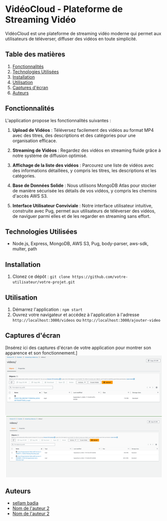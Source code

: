 # VidéoCloud - Plateforme de Streaming Vidéo

VidéoCloud est une plateforme de streaming vidéo moderne qui permet aux utilisateurs de téléverser, diffuser des vidéos en toute simplicité.

## Table des matières

1. [Fonctionnalités](#fonctionnalités)
2. [Technologies Utilisées](#technologies-utilisées)
3. [Installation](#installation)
5. [Utilisation](#utilisation)
6. [Captures d'écran](#captures-décran)
7. [Auteurs](#auteurs)

## Fonctionnalités

L'application propose les fonctionnalités suivantes :

1. **Upload de Vidéos** : Téléversez facilement des vidéos au format MP4 avec des titres, des descriptions et des catégories pour une organisation efficace.

2. **Streaming de Vidéos** : Regardez des vidéos en streaming fluide grâce à notre système de diffusion optimisé.

3. **Affichage de la liste des vidéos** : Parcourez une liste de vidéos avec des informations détaillées, y compris les titres, les descriptions et les catégories.

4. **Base de Données Solide** : Nous utilisons MongoDB Atlas pour stocker de manière sécurisée les détails de vos vidéos, y compris les chemins d'accès AWS S3.

5. **Interface Utilisateur Conviviale** : Notre interface utilisateur intuitive, construite avec Pug, permet aux utilisateurs de téléverser des vidéos, de naviguer parmi elles et de les regarder en streaming sans effort.

## Technologies Utilisées

- Node.js, Express, MongoDB, AWS S3, Pug, body-parser, aws-sdk, multer, path

## Installation

1. Clonez ce dépôt : `git clone https://github.com/votre-utilisateur/votre-projet.git`


## Utilisation

1. Démarrez l'application : `npm start`
2. Ouvrez votre navigateur et accédez à l'application à l'adresse `http://localhost:3000/videos` ou `http://localhost:3000/ajouter-video`

## Captures d'écran

[Insérez ici des captures d'écran de votre application pour montrer son apparence et son fonctionnement.]
![Amazon S3 bucket ](image.png)
![data-base mongodb videos](image-1.png)

## Auteurs

- [sellam badia](lien_vers_profil_github_1)
- [Nom de l'auteur 2](lien_vers_profil_github_2)
- [Nom de l'auteur 2](lien_vers_profil_github_2)
